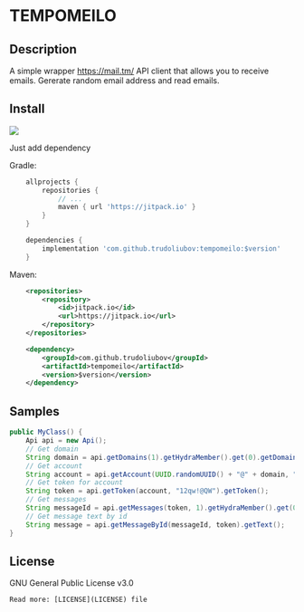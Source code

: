 # TEMPOMEILO

## Description
A simple wrapper https://mail.tm/ API client that allows you to receive emails. Gererate random email address and read emails.

## Install

[![](https://jitpack.io/v/Evleaps/SafeCoroutines.svg)](https://jitpack.io/#Evleaps/SafeCoroutines)

Just add dependency

Gradle:
```groovy
    allprojects {
        repositories {
            // ...
            maven { url 'https://jitpack.io' }
        }
    }

    dependencies {
        implementation 'com.github.trudoliubov:tempomeilo:$version'
    }
```
Maven:
```xml
    <repositories>
        <repository>
            <id>jitpack.io</id>
            <url>https://jitpack.io</url>
        </repository>
    </repositories>

    <dependency>
        <groupId>com.github.trudoliubov</groupId>
        <artifactId>tempomeilo</artifactId>
        <version>$version</version>
    </dependency>
```

## Samples

```java
public MyClass() {
    Api api = new Api();
    // Get domain
    String domain = api.getDomains(1).getHydraMember().get(0).getDomain();
    // Get account
    String account = api.getAccount(UUID.randomUUID() + "@" + domain, "12qw!@QW").getAddress();
    // Get token for account
    String token = api.getToken(account, "12qw!@QW").getToken();
    // Get messages
    String messageId = api.getMessages(token, 1).getHydraMember().get(0).getId();
    // Get message text by id
    String message = api.getMessageById(messageId, token).getText();
}
```

## License
GNU General Public License v3.0
```
Read more: [LICENSE](LICENSE) file
```
